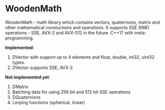 # WoodenMath
WoodenMath - math library which contains vectors, quaternions, matrix and other mathematical constuctions and operations. 
It supports SSE SIMD operations - SSE, AVX-2 and AVX-512 in the future. C++17 with meta-programming. 

<b>Implemented</b>:
1. DVector with support up to 4 elements and float, double, int32, uint32 types. 
2. DVector supports SSE, AVX-2

<b>Not implemented yet</b>:
1. DMatrix 
2. Batching data for using 256 bit and 512 bit SSE operations
3. DQuaternions
4. Lerping functions (spherical, linear)
